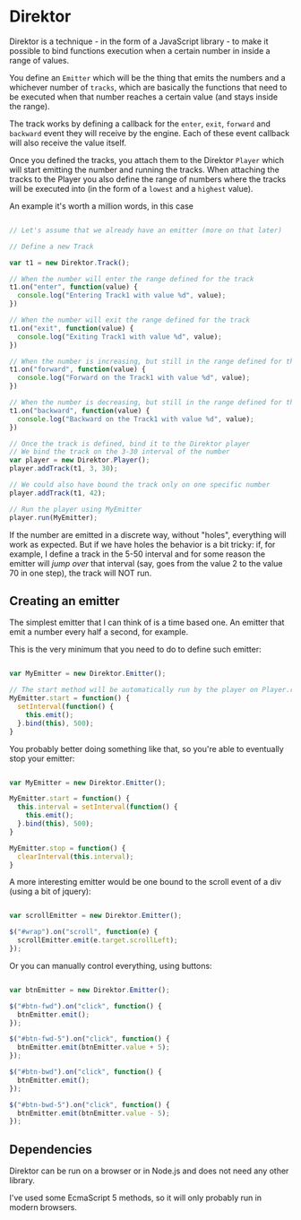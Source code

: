 Direktor
========

Direktor is a technique - in the form of a JavaScript library - to make it possible to
bind functions execution when a certain number in inside a range of values.

You define an `Emitter` which will be the thing that emits the numbers and a whichever number
of `tracks`, which are basically the functions that need to be executed when that number
reaches a certain value (and stays inside the range).

The track works by defining a callback for the `enter`, `exit`, `forward` and `backward` event
they will receive by the engine. Each of these event callback will also receive the value itself.

Once you defined the tracks, you attach them to the Direktor `Player` which will start
emitting the number and running the tracks. When attaching the tracks to the Player you also
define the range of numbers where the tracks will be executed into (in the form of a `lowest` and a `highest` value).

An example it's worth a million words, in this case

```javascript

// Let's assume that we already have an emitter (more on that later)

// Define a new Track

var t1 = new Direktor.Track();

// When the number will enter the range defined for the track
t1.on("enter", function(value) {
  console.log("Entering Track1 with value %d", value);
})

// When the number will exit the range defined for the track
t1.on("exit", function(value) {
  console.log("Exiting Track1 with value %d", value);
})

// When the number is increasing, but still in the range defined for the track
t1.on("forward", function(value) {
  console.log("Forward on the Track1 with value %d", value);
})

// When the number is decreasing, but still in the range defined for the track
t1.on("backward", function(value) {
  console.log("Backward on the Track1 with value %d", value);
})

// Once the track is defined, bind it to the Direktor player
// We bind the track on the 3-30 interval of the number
var player = new Direktor.Player();
player.addTrack(t1, 3, 30);

// We could also have bound the track only on one specific number
player.addTrack(t1, 42);

// Run the player using MyEmitter
player.run(MyEmitter);

```

If the number are emitted in a discrete way, without "holes", everything will work as expected. But if we have
holes the behavior is a bit tricky: if, for example, I define a track in the 5-50 interval and for some reason the emitter
will _jump over_ that interval (say, goes from the value 2 to the value 70 in one step), the track will NOT run.


Creating an emitter
-------------------

The simplest emitter that I can think of is a time based one. An emitter that emit a number every half a second, for example.

This is the very minimum that you need to do to define such emitter:

```javascript

var MyEmitter = new Direktor.Emitter();

// The start method will be automatically run by the player on Player.run()
MyEmitter.start = function() {
  setInterval(function() {
    this.emit();
  }.bind(this), 500);
}
```

You probably better doing something like that, so you're able to eventually stop your emitter:

```javascript

var MyEmitter = new Direktor.Emitter();

MyEmitter.start = function() {
  this.interval = setInterval(function() {
    this.emit();
  }.bind(this), 500);
}

MyEmitter.stop = function() {
  clearInterval(this.interval);
}
```

A more interesting emitter would be one bound to the scroll event of a div (using a bit of jquery):

```javascript

var scrollEmitter = new Direktor.Emitter();

$("#wrap").on("scroll", function(e) {
  scrollEmitter.emit(e.target.scrollLeft);
});

```

Or you can manually control everything, using buttons:

```javascript

var btnEmitter = new Direktor.Emitter();

$("#btn-fwd").on("click", function() {
  btnEmitter.emit();
});

$("#btn-fwd-5").on("click", function() {
  btnEmitter.emit(btnEmitter.value + 5);
});

$("#btn-bwd").on("click", function() {
  btnEmitter.emit();
});

$("#btn-bwd-5").on("click", function() {
  btnEmitter.emit(btnEmitter.value - 5);
});
```

Dependencies
------------

Direktor can be run on a browser or in Node.js and does not need any other library.

I've used some EcmaScript 5 methods, so it will only probably run in modern browsers.


